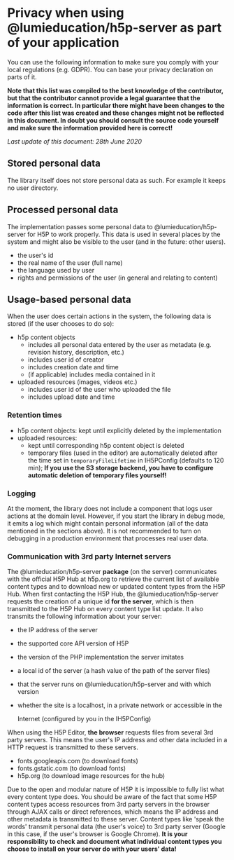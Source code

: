 # Privacy when using @lumieducation/h5p-server as part of your application

You can use the following information to make sure you comply with your local
regulations (e.g. GDPR). You can base your privacy declaration on parts of it.

**Note that this list was compiled to the best knowledge of the contributor, but
that the contributor cannot provide a legal guarantee that the information is
correct. In particular there might have been changes to the code after this list
was created and these changes might not be reflected in this document. In doubt
you should consult the source code yourself and make sure the information
provided here is correct!**

_Last update of this document: 28th June 2020_

## Stored personal data

The library itself does not store personal data as such. For example it keeps no
user directory.

## Processed personal data

The implementation passes some personal data to @lumieducation/h5p-server for H5P to
work properly. This data is used in several places by the system and might also
be visible to the user (and in the future: other users).

* the user's id
* the real name of the user (full name)
* the language used by user
* rights and permissions of the user (in general and relating to content)

## Usage-based personal data

When the user does certain actions in the system, the following data is stored
(if the user chooses to do so):

* h5p content objects
  * includes all personal data entered by the user as metadata (e.g. revision
    history, description, etc.)
  * includes user id of creator
  * includes creation date and time
  * (if applicable) includes media contained in it
* uploaded resources (images, videos etc.)
  * includes user id of the user who uploaded the file
  * includes upload date and time

### Retention times

* h5p content objects: kept until explicitly deleted by the implementation
* uploaded resources:
  * kept until corresponding h5p content object is deleted
  * temporary files (used in the editor) are automatically deleted after the
    time set in `temporaryFileLifetime` in IH5PConfig (defaults to 120 min);
    **If you use the S3 storage backend, you have to configure automatic
    deletion of temporary files yourself!**

### Logging

At the moment, the library does not include a component that logs user actions
at the domain level. However, if you start the library in debug mode, it emits a
log which might contain personal information (all of the data mentioned in the
sections above). It is not recommended to turn on debugging in a production
environment that processes real user data.

### Communication with 3rd party Internet servers

The @lumieducation/h5p-server **package** (on the server) communicates with the
official H5P Hub at h5p.org to retrieve the current list of available content
types and to download new or updated content types from the H5P Hub. When first
contacting the H5P Hub, the @lumieducation/h5p-server requests the creation of a
unique id **for the server**, which is then transmitted to the H5P Hub on every
content type list update. It also transmits the following information about your
server:

* the IP address of the server
* the supported core API version of H5P
* the version of the PHP implementation the server imitates
* a local id of the server (a hash value of the path of the server files)
* that the server runs on @lumieducation/h5p-server and with which version
* whether the site is a localhost, in a private network or accessible in the

  Internet (configured by you in the IH5PConfig)

When using the H5P Editor, **the browser** requests files from several 3rd party
servers. This means the user's IP address and other data included in a HTTP
request is transmitted to these servers.

* fonts.googleapis.com (to download fonts)
* fonts.gstatic.com (to download fonts)
* h5p.org (to download image resources for the hub)

Due to the open and modular nature of H5P it is impossible to fully list what
every content type does. You should be aware of the fact that some H5P content
types access resources from 3rd party servers in the browser through AJAX calls
or direct references, which means the IP address and other metadata is
transmitted to these server. Content types like 'speak the words' transmit
personal data (the user's voice) to 3rd party server (Google in this case, if
the user's browser is Google Chrome). **It is your responsibility to check and
document what individual content types you choose to install on your server do
with your users' data!**
